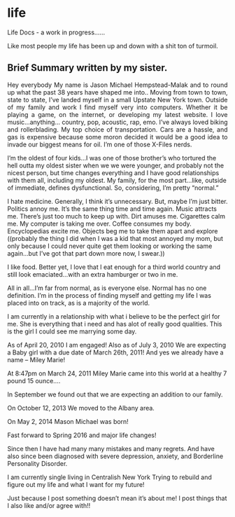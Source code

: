 # life

Life Docs - a work in progress......

Like most people my life has been up and down with a shit ton of turmoil.

## Brief Summary written by my sister.

<p align="justify">
Hey everybody My name is Jason Michael Hempstead-Malak and to round up what the past 38 years  have shaped me into.. Moving from town to town, state to state, I’ve landed myself in a small   Upstate New York town. Outside of my family and work I find myself very into computers. Whether   it be playing a game, on the internet, or developing my latest website. I love music…anything…  country, pop, acoustic, rap, emo. I’ve always loved biking and rollerblading. My top choice of   transportation. Cars are a hassle, and gas is expensive because some moron decided it would be a   good idea to invade our biggest means for oil.
I’m one of those X-Files nerds.

I’m the oldest of four kids…I was one of those brother’s who tortured the hell outta my oldest sister when we we were   younger, and probably not the nicest person, but time changes everything and I have good relationships with them all,   including my oldest. My family, for the most part…like, outside of immediate, defines dysfunctional. So, considering, I’m   pretty “normal.”

I hate medicine. Generally, I think it’s unnecessary. But, maybe I’m just bitter. Politics annoy me. It’s the same thing time   and time again. Music attracts me. There’s just too much to keep up with. Dirt amuses me. Cigarettes calm me. My   computer is taking me over. Coffee consumes my body. Encyclopedias excite me. Objects beg me to take them apart   and explore ((probably the thing I did when I was a kid that most annoyed my mom, but only because I could never quite   get them looking or working the same again…but I’ve got that part down more now, I swear.))

I like food. Better yet, I love that I eat enough for a third world country and still look emaciated…with an extra hamburger  or two in me.

All in all…I’m far from normal, as is everyone else. Normal has no one definition. I’m in the process of finding myself and   getting my life I was placed into on track, as is a majority of the world.

I am currently in a relationship with what i believe to be the perfect girl for me. She is everything that i need and has alot of really good qualities. This is the girl I could see me marrying some day.

As of April 20, 2010 I am engaged! Also as of July 3, 2010 We are expecting a Baby girl with a due date of March 26th, 2011! And yes we already have a name – Miley Marie!

At 8:47pm on March 24, 2011 Miley Marie came into this world at a healthy 7 pound 15 ounce….

In September we found out that we are expecting an addition to our family.

On October 12, 2013 We moved to the Albany area.

On May 2, 2014 Mason Michael was born!

Fast forward to Spring 2016 and major life changes!

Since then I have had many many mistakes and many regrets.
And have also since been diagnosed with severe depression,
anxiety, and Borderline Personality Disorder.

I am currently single living in Centralish New York
Trying to rebuild and figure out my life and what I want for my future!

Just because I post something doesn’t mean it’s about me!
I post things that I also like and/or agree with!!

</p>
